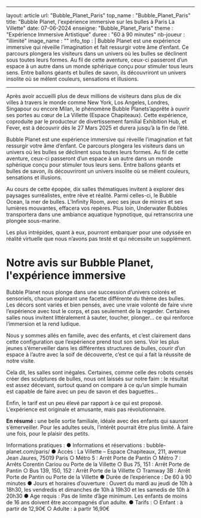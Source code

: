
---
layout: article
url: "Bubble_Planet_Paris"
top_name : "Bubble_Planet_Paris"
title: "Bubble Planet, l'expérience immersive sur les bulles à Paris La Villette"
date: 07-06-2024
enseigne: "Bubble_Planet_Paris"
theme : "Expérience Immersive Artistique"
duree : "60 à 90 minutes"
nb-joueur : "illimité"
image_name : ""
info_top : |
    Bubble Planet est une expérience immersive qui réveille l’imagination et fait ressurgir votre âme d’enfant. Ce parcours plongera les visiteurs dans un univers où les bulles se déclinent sous toutes leurs formes. Au fil de cette aventure, ceux-ci passeront d’un espace à un autre dans un monde sphérique conçu pour stimuler tous leurs sens. Entre ballons géants et bulles de savon, ils découvriront un univers insolite où se mêlent couleurs, sensations et illusions.

---

Après avoir accueilli plus de deux millions de visiteurs dans plus de dix villes à travers le monde comme New York, Los Angeles, Londres, Singapour ou encore Milan, le phénomène Bubble Planets’apprête à ouvrir ses portes au cœur de La Villette (Espace Chapiteaux). Cette expérience, coproduite par le producteur de divertissement familial Exhibition Hub, et Fever, est à découvrir dès le 27 Mars 2025 et durera jusqu’à la fin de l’été.

Bubble Planet est une expérience immersive qui réveille l’imagination et fait ressurgir votre âme d’enfant. Ce parcours plongera les visiteurs dans un univers où les bulles se déclinent sous toutes leurs formes. Au fil de cette aventure, ceux-ci passeront d’un espace à un autre dans un monde sphérique conçu pour stimuler tous leurs sens. Entre ballons géants et bulles de savon, ils découvriront un univers insolite où se mêlent couleurs, sensations et illusions.

Au cours de cette épopée, dix salles thématiques invitent à explorer des paysages surréalistes, entre rêve et réalité. Parmi celles-ci, le Bubble Ocean, la mer de bulles. L’Infinity Room, avec ses jeux de miroirs et ses lumières mouvantes, effacera vos repères. Plus loin, Underwater Bubbles transportera dans une ambiance aquatique hypnotique, qui retranscrira une plongée sous-marine.

Les plus intrépides, quant à eux, pourront embarquer pour une odyssée en réalité virtuelle que nous n’avons pas testé et qui nécessite un supplément.

# Notre avis sur Bubble Planet, l'expérience immersive

Bubble Planet nous plonge dans une succession d’univers colorés et sensoriels, chacun explorant une facette différente du thème des bulles. Les décors sont variés et bien pensés, avec une vraie volonté de faire vivre l’expérience avec tout le corps, et pas seulement de la regarder. Certaines salles nous invitent littéralement à sauter, toucher, plonger… ce qui renforce l’immersion et la rend ludique.

Nous y sommes allés en famille, avec des enfants, et c’est clairement dans cette configuration que l’expérience prend tout son sens. Voir les plus jeunes s’émerveiller dans les différentes structures de bulles, courir d’un espace à l’autre avec la soif de découverte, c’est ce qui a fait la réussite de notre visite.

Cela dit, les salles sont inégales. Certaines, comme celle des robots censés créer des sculptures de bulles, nous ont laissés sur notre faim : le résultat est assez décevant, surtout quand on compare à ce qu’un simple humain est capable de faire avec un peu de savon et des baguettes…

Enfin, le tarif est un peu élevé par rapport à ce qui est proposé. L’expérience est originale et amusante, mais pas révolutionnaire.

**En résumé :** une belle sortie familiale, idéale avec des enfants qui sauront s’émerveiller. Pour les adultes seuls, l’intérêt pourrait être plus limité. À faire une fois, pour le plaisir des petits.


Informations pratiques :
● Informations et réservations : bubble-planet.com/paris/
● Accès : La Villette – Espace Chapiteaux, 211, avenue Jean Jaures, 75019 Paris
○ Métro 5 : Arrêt Porte de Pantin
○ Métro 7 : Arrêts Corentin Cariou ou Porte de la Villette
○ Bus 75, 151 : Arrêt Porte de Pantin
○ Bus 139, 150, 152 : Arrêt Porte de la Villette
○ Tramway 3B : Arrêt Porte de Pantin ou Porte de la Villette
● Durée de l’expérience : De 60 à 90 minutes
● Jours et horaires d’ouverture : Ouvert du mardi au jeudi de 10h à 18h30, les vendredis et
dimanches de 10h à 19h30 et les samedis de 10h à 20h30
● Age requis : Pas de limite d’âge minimum. Les enfants de moins de 16 ans doivent être accompagnés d’un adulte.
● Tarifs :
○ Enfant : à partir de 12,90€
○ Adulte : à partir 16,90€
